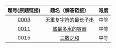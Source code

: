 题号(原题链接) | 题名（解答链接） | 难度
:-: | :-: | :-:
[0003](https://leetcode-cn.com/problems/longest-substring-without-repeating-characters/description/) | [无重复字符的最长子串](https://github.com/cocowh/algorithm/blob/master/medium/3.%E6%97%A0%E9%87%8D%E5%A4%8D%E5%AD%97%E7%AC%A6%E7%9A%84%E6%9C%80%E9%95%BF%E5%AD%90%E4%B8%B2.go) | 中等
[0011](https://leetcode-cn.com/problems/container-with-most-water/description/) | [盛最多水的容器](https://github.com/cocowh/algorithm/blob/master/medium/11.盛最多水的容器.go) | 中等
[0015](https://leetcode-cn.com/problems/3sum/description/) | [三数之和](https://github.com/cocowh/algorithm/blob/master/medium/15.三数之和.go) | 中等